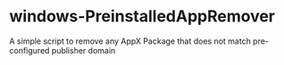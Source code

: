 # windows-PreinstalledAppRemover
A simple script to remove any AppX Package that does not match pre-configured publisher domain
